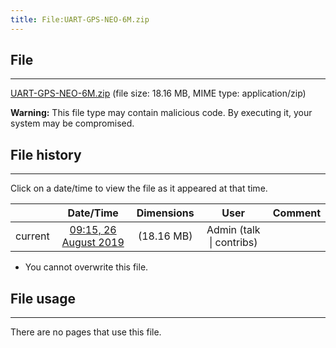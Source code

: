 ```yaml
---
title: File:UART-GPS-NEO-6M.zip
---
```


## File
--------

[UART-GPS-NEO-6M.zip](https://wiki.elecrow.com/images/d/d8/UART-GPS-NEO-6M.zip) (file size: 18.16 MB, MIME type: application/zip)

**Warning:** This file type may contain malicious code. By executing it, your system may be compromised.

## File history
--------

Click on a date/time to view the file as it appeared at that time.

|         |                          Date/Time                           | Dimensions  |                             User                             | Comment |
| :-----: | :----------------------------------------------------------: | :---------: | :----------------------------------------------------------: | :-----: |
| current | [09:15, 26 August 2019](https://wiki.elecrow.com/images/d/d8/UART-GPS-NEO-6M.zip) | (18.16 MB) | Admin (talk \| contribs) |         |

- You cannot overwrite this file.

## File usage
--------

There are no pages that use this file.